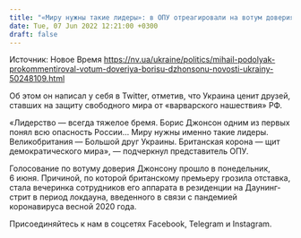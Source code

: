 ```yaml
---
title: "«Миру нужны такие лидеры»: в ОПУ отреагировали на вотум доверия Джонсону"
date: Tue, 07 Jun 2022 12:21:00 +0300
draft: false
---
```

Источник: Новое Время https://nv.ua/ukraine/politics/mihail-podolyak-prokommentiroval-votum-doveriya-borisu-dzhonsonu-novosti-ukrainy-50248109.html


Об этом он написал у себя в Twitter, отметив, что Украина ценит друзей, ставших на защиту свободного мира от «варварского нашествия» РФ.

«Лидерство — всегда тяжелое бремя. Борис Джонсон одним из первых понял всю опасность России… Миру нужны именно такие лидеры. Великобритания — Большой друг Украины. Британская корона — щит демократического мира», — подчеркнул представитель ОПУ.

Голосование по вотуму доверия Джонсону прошло в понедельник, 6 июня. Причиной, по которой британскому премьеру грозила отставка, стала вечеринка сотрудников его аппарата в резиденции на Даунинг-стрит в период локдауна, введенного в связи с пандемией коронавируса весной 2020 года. 

Присоединяйтесь к нам в соцсетях Facebook, Telegram и Instagram.
